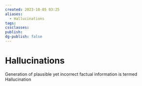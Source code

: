 ```yaml
---
created: 2023-10-05 03:25
aliases:
  - Hallucinations
tags: 
cssclasses: 
publish: 
dg-publish: false
---
```


<!--
tags: 
-->

<!--internal
parent:: [[]]
child:: [[]]
related:: [[]]
-->

<!--external
- [ ] []()
-->

# Hallucinations

Generation of plausible yet incorrect factual information is termed Hallucination